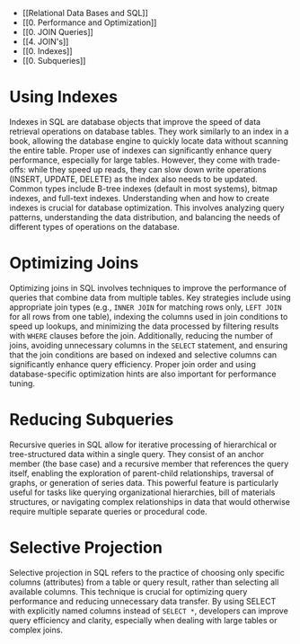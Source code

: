 - [[Relational Data Bases and SQL]]
- [[0. Performance and Optimization]]
- [[0. JOIN Queries]]
- [[4. JOIN's]]
- [[0. Indexes]]
- [[0. Subqueries]]

# Using Indexes

Indexes in SQL are database objects that improve the speed of data retrieval operations on database tables. They work similarly to an index in a book, allowing the database engine to quickly locate data without scanning the entire table. Proper use of indexes can significantly enhance query performance, especially for large tables. However, they come with trade-offs: while they speed up reads, they can slow down write operations (INSERT, UPDATE, DELETE) as the index also needs to be updated. Common types include B-tree indexes (default in most systems), bitmap indexes, and full-text indexes. Understanding when and how to create indexes is crucial for database optimization. This involves analyzing query patterns, understanding the data distribution, and balancing the needs of different types of operations on the database.

# Optimizing Joins

Optimizing joins in SQL involves techniques to improve the performance of queries that combine data from multiple tables. Key strategies include using appropriate join types (e.g., `INNER JOIN` for matching rows only, `LEFT JOIN` for all rows from one table), indexing the columns used in join conditions to speed up lookups, and minimizing the data processed by filtering results with `WHERE` clauses before the join. Additionally, reducing the number of joins, avoiding unnecessary columns in the `SELECT` statement, and ensuring that the join conditions are based on indexed and selective columns can significantly enhance query efficiency. Proper join order and using database-specific optimization hints are also important for performance tuning.

# Reducing Subqueries

Recursive queries in SQL allow for iterative processing of hierarchical or tree-structured data within a single query. They consist of an anchor member (the base case) and a recursive member that references the query itself, enabling the exploration of parent-child relationships, traversal of graphs, or generation of series data. This powerful feature is particularly useful for tasks like querying organizational hierarchies, bill of materials structures, or navigating complex relationships in data that would otherwise require multiple separate queries or procedural code.

# Selective Projection

Selective projection in SQL refers to the practice of choosing only specific columns (attributes) from a table or query result, rather than selecting all available columns. This technique is crucial for optimizing query performance and reducing unnecessary data transfer. By using SELECT with explicitly named columns instead of `SELECT *`, developers can improve query efficiency and clarity, especially when dealing with large tables or complex joins.